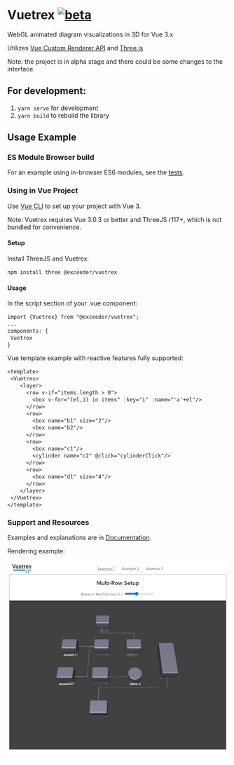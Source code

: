 # Vuetrex [![beta](https://img.shields.io/npm/v/@exceeder/vuetrex)](https://www.npmjs.com/package/@exceeder/vuetrex)

WebGL animated diagram visualizations in 3D for Vue 3.x
 
Utilizes [Vue Custom Renderer API](https://v3.vuejs.org/api/global-api.html#createrenderer) and [Three.js](https://threejs.org/)
    
Note: the project is in alpha stage and there could be some changes to the interface.

## For development:

1.  `yarn serve` for development
2.  `yarn build` to rebuild the library

## Usage Example

### ES Module Browser build
For an example using in-browser ES6 modules, see the [tests](tests/iife).

### Using in Vue Project
Use [Vue CLI](https://github.com/vuejs/vue-cli) to set up your project with Vue 3. 

Note: Vuetrex requires Vue 3.0.3 or better and ThreeJS r117+, which is not bundled for convenience.

#### Setup
Install ThreeJS and Vuetrex:
```
npm install three @exceeder/vuetrex
```

#### Usage
In the script section of your .vue component:
```
import {Vuetrex} from "@exceeder/vuetrex";
...
components: {
 Vuetrex
}
```

Vue template example with reactive features fully supported:
```
<template>
 <Vuetrex>
    <layer>
      <row v-if="items.length > 0">
        <box v-for="(el,i) in items" :key="i" :name="'a'+el"/>
      </row>
      <row>
        <box name="b1" size="2"/>
        <box name="b2"/>
      </row>
      <row>
        <box name="c1"/>
        <cylinder name="c2" @click="cylinderClick"/>
      </row>
      <row>
        <box name="d1" size="4"/>
      </row>
    </layer>
 </Vuetrex>
</template>
```
### Support and Resources

Examples and explanations are in [Documentation](docs/README.md).

Rendering example:

![image](docs/screenshot.png)

